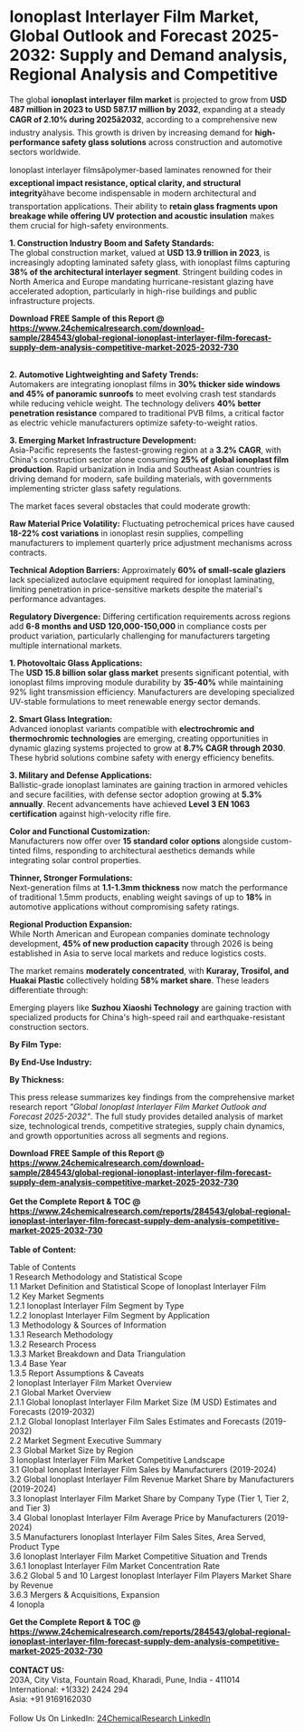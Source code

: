 <h1>Ionoplast Interlayer Film Market, Global Outlook and Forecast 2025-2032: Supply and Demand analysis, Regional Analysis and Competitive</h1><p>The global <strong>ionoplast interlayer film market</strong> is projected to grow from <strong>USD 487 million in 2023 to USD 587.17 million by 2032</strong>, expanding at a steady <strong>CAGR of 2.10% during 2025â2032</strong>, according to a comprehensive new industry analysis. This growth is driven by increasing demand for <strong>high-performance safety glass solutions</strong> across construction and automotive sectors worldwide.</p><p>Ionoplast interlayer filmsâpolymer-based laminates renowned for their <strong>exceptional impact resistance, optical clarity, and structural integrity</strong>âhave become indispensable in modern architectural and transportation applications. Their ability to <strong>retain glass fragments upon breakage while offering UV protection and acoustic insulation</strong> makes them crucial for high-safety environments.</p><p><strong>1. Construction Industry Boom and Safety Standards:</strong><br>
The global construction market, valued at <strong>USD 13.9 trillion in 2023</strong>, is increasingly adopting laminated safety glass, with ionoplast films capturing <strong>38% of the architectural interlayer segment</strong>. Stringent building codes in North America and Europe mandating hurricane-resistant glazing have accelerated adoption, particularly in high-rise buildings and public infrastructure projects.</p><div><b>Download FREE Sample of this Report @ 
            <a href="https://www.24chemicalresearch.com/download-sample/284543/global-regional-ionoplast-interlayer-film-forecast-supply-dem-analysis-competitive-market-2025-2032-730">
            https://www.24chemicalresearch.com/download-sample/284543/global-regional-ionoplast-interlayer-film-forecast-supply-dem-analysis-competitive-market-2025-2032-730</a></b></div><br><p><strong>2. Automotive Lightweighting and Safety Trends:</strong><br>
Automakers are integrating ionoplast films in <strong>30% thicker side windows and 45% of panoramic sunroofs</strong> to meet evolving crash test standards while reducing vehicle weight. The technology delivers <strong>40% better penetration resistance</strong> compared to traditional PVB films, a critical factor as electric vehicle manufacturers optimize safety-to-weight ratios.</p><p><strong>3. Emerging Market Infrastructure Development:</strong><br>
Asia-Pacific represents the fastest-growing region at a <strong>3.2% CAGR</strong>, with China's construction sector alone consuming <strong>25% of global ionoplast film production</strong>. Rapid urbanization in India and Southeast Asian countries is driving demand for modern, safe building materials, with governments implementing stricter glass safety regulations.</p><p>The market faces several obstacles that could moderate growth:</p><p><strong>Raw Material Price Volatility:</strong> Fluctuating petrochemical prices have caused <strong>18-22% cost variations</strong> in ionoplast resin supplies, compelling manufacturers to implement quarterly price adjustment mechanisms across contracts.</p><p><strong>Technical Adoption Barriers:</strong> Approximately <strong>60% of small-scale glaziers</strong> lack specialized autoclave equipment required for ionoplast laminating, limiting penetration in price-sensitive markets despite the material's performance advantages.</p><p><strong>Regulatory Divergence:</strong> Differing certification requirements across regions add <strong>6-8 months and USD 120,000-150,000</strong> in compliance costs per product variation, particularly challenging for manufacturers targeting multiple international markets.</p><p><strong>1. Photovoltaic Glass Applications:</strong><br>
The <strong>USD 15.8 billion solar glass market</strong> presents significant potential, with ionoplast films improving module durability by <strong>35-40%</strong> while maintaining 92% light transmission efficiency. Manufacturers are developing specialized UV-stable formulations to meet renewable energy sector demands.</p><p><strong>2. Smart Glass Integration:</strong><br>
Advanced ionoplast variants compatible with <strong>electrochromic and thermochromic technologies</strong> are emerging, creating opportunities in dynamic glazing systems projected to grow at <strong>8.7% CAGR through 2030</strong>. These hybrid solutions combine safety with energy efficiency benefits.</p><p><strong>3. Military and Defense Applications:</strong><br>
Ballistic-grade ionoplast laminates are gaining traction in armored vehicles and secure facilities, with defense sector adoption growing at <strong>5.3% annually</strong>. Recent advancements have achieved <strong>Level 3 EN 1063 certification</strong> against high-velocity rifle fire.</p><p><strong>Color and Functional Customization:</strong><br>
	Manufacturers now offer over <strong>15 standard color options</strong> alongside custom-tinted films, responding to architectural aesthetics demands while integrating solar control properties.</p><p><strong>Thinner, Stronger Formulations:</strong><br>
	Next-generation films at <strong>1.1-1.3mm thickness</strong> now match the performance of traditional 1.5mm products, enabling weight savings of up to <strong>18%</strong> in automotive applications without compromising safety ratings.</p><p><strong>Regional Production Expansion:</strong><br>
	While North American and European companies dominate technology development, <strong>45% of new production capacity</strong> through 2026 is being established in Asia to serve local markets and reduce logistics costs.</p><p>The market remains <strong>moderately concentrated</strong>, with <strong>Kuraray, Trosifol, and Huakai Plastic</strong> collectively holding <strong>58% market share</strong>. These leaders differentiate through:</p><p>Emerging players like <strong>Suzhou Xiaoshi Technology</strong> are gaining traction with specialized products for China's high-speed rail and earthquake-resistant construction sectors.</p><p><strong>By Film Type:</strong></p><p><strong>By End-Use Industry:</strong></p><p><strong>By Thickness:</strong></p><p>This press release summarizes key findings from the comprehensive market research report <em>"Global Ionoplast Interlayer Film Market Outlook and Forecast 2025-2032"</em>. The full study provides detailed analysis of market size, technological trends, competitive strategies, supply chain dynamics, and growth opportunities across all segments and regions.</p><div><b>Download FREE Sample of this Report @ 
            <a href="https://www.24chemicalresearch.com/download-sample/284543/global-regional-ionoplast-interlayer-film-forecast-supply-dem-analysis-competitive-market-2025-2032-730">
            https://www.24chemicalresearch.com/download-sample/284543/global-regional-ionoplast-interlayer-film-forecast-supply-dem-analysis-competitive-market-2025-2032-730</a></b></div><br><div><b>Get the Complete Report & TOC @ 
            <a href="https://www.24chemicalresearch.com/reports/284543/global-regional-ionoplast-interlayer-film-forecast-supply-dem-analysis-competitive-market-2025-2032-730">
            https://www.24chemicalresearch.com/reports/284543/global-regional-ionoplast-interlayer-film-forecast-supply-dem-analysis-competitive-market-2025-2032-730</a></b></div><br>
            <b>Table of Content:</b><p>Table of Contents<br />
1 Research Methodology and Statistical Scope<br />
1.1 Market Definition and Statistical Scope of Ionoplast Interlayer Film<br />
1.2 Key Market Segments<br />
1.2.1 Ionoplast Interlayer Film Segment by Type<br />
1.2.2 Ionoplast Interlayer Film Segment by Application<br />
1.3 Methodology & Sources of Information<br />
1.3.1 Research Methodology<br />
1.3.2 Research Process<br />
1.3.3 Market Breakdown and Data Triangulation<br />
1.3.4 Base Year<br />
1.3.5 Report Assumptions & Caveats<br />
2 Ionoplast Interlayer Film Market Overview<br />
2.1 Global Market Overview<br />
2.1.1 Global Ionoplast Interlayer Film Market Size (M USD) Estimates and Forecasts (2019-2032)<br />
2.1.2 Global Ionoplast Interlayer Film Sales Estimates and Forecasts (2019-2032)<br />
2.2 Market Segment Executive Summary<br />
2.3 Global Market Size by Region<br />
3 Ionoplast Interlayer Film Market Competitive Landscape<br />
3.1 Global Ionoplast Interlayer Film Sales by Manufacturers (2019-2024)<br />
3.2 Global Ionoplast Interlayer Film Revenue Market Share by Manufacturers (2019-2024)<br />
3.3 Ionoplast Interlayer Film Market Share by Company Type (Tier 1, Tier 2, and Tier 3)<br />
3.4 Global Ionoplast Interlayer Film Average Price by Manufacturers (2019-2024)<br />
3.5 Manufacturers Ionoplast Interlayer Film Sales Sites, Area Served, Product Type<br />
3.6 Ionoplast Interlayer Film Market Competitive Situation and Trends<br />
3.6.1 Ionoplast Interlayer Film Market Concentration Rate<br />
3.6.2 Global 5 and 10 Largest Ionoplast Interlayer Film Players Market Share by Revenue<br />
3.6.3 Mergers & Acquisitions, Expansion<br />
4 Ionopla</p><div><b>Get the Complete Report & TOC @ 
            <a href="https://www.24chemicalresearch.com/reports/284543/global-regional-ionoplast-interlayer-film-forecast-supply-dem-analysis-competitive-market-2025-2032-730">
            https://www.24chemicalresearch.com/reports/284543/global-regional-ionoplast-interlayer-film-forecast-supply-dem-analysis-competitive-market-2025-2032-730</a></b></div><br><b>CONTACT US:</b><br>
            203A, City Vista, Fountain Road, Kharadi, Pune, India - 411014<br>
            International: +1(332) 2424 294<br>
            Asia: +91 9169162030 <br><br>
            Follow Us On LinkedIn: <a href="https://www.linkedin.com/company/24chemicalresearch/">24ChemicalResearch LinkedIn</a>